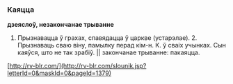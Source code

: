 ### Каяцца
**дзеяслоў, незакончанае трыванне**

1. Прызнавацца ў грахах, спавядацца ў царкве (устарэлае). 2. Прызнаваць сваю віну, памылку перад кім-н. К. ў сваіх учынках. Сын каяўся, што не так зрабіў. || закончанае трыванне: пакаяцца.

<a rel="author">[http://rv-blr.com/](http://rv-blr.com/slounik.jsp?letterId=0&maskId=0&pageId=1379)</a>
